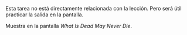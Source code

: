 
Esta tarea no está directamente relacionada con la lección. Pero será útil practicar la salida en la pantalla.

Muestra en la pantalla *What Is Dead May Never Die*.
